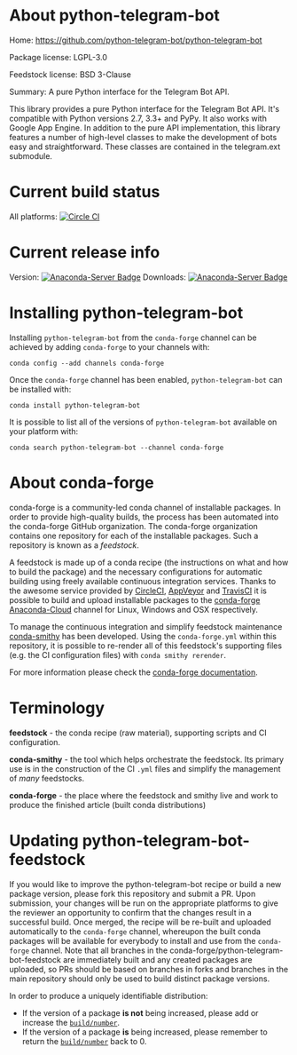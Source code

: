 About python-telegram-bot
=========================

Home: https://github.com/python-telegram-bot/python-telegram-bot

Package license: LGPL-3.0

Feedstock license: BSD 3-Clause

Summary: A pure Python interface for the Telegram Bot API.

This library provides a pure Python interface for the Telegram Bot API.
It's compatible with Python versions 2.7, 3.3+ and PyPy. It also works
with Google App Engine.
In addition to the pure API implementation, this library features a number
of high-level classes to make the development of bots easy and
straightforward. These classes are contained in the telegram.ext submodule.


Current build status
====================

All platforms: [![Circle CI](https://circleci.com/gh/conda-forge/python-telegram-bot-feedstock.svg?style=shield)](https://circleci.com/gh/conda-forge/python-telegram-bot-feedstock)

Current release info
====================
Version: [![Anaconda-Server Badge](https://anaconda.org/conda-forge/python-telegram-bot/badges/version.svg)](https://anaconda.org/conda-forge/python-telegram-bot)
Downloads: [![Anaconda-Server Badge](https://anaconda.org/conda-forge/python-telegram-bot/badges/downloads.svg)](https://anaconda.org/conda-forge/python-telegram-bot)

Installing python-telegram-bot
==============================

Installing `python-telegram-bot` from the `conda-forge` channel can be achieved by adding `conda-forge` to your channels with:

```
conda config --add channels conda-forge
```

Once the `conda-forge` channel has been enabled, `python-telegram-bot` can be installed with:

```
conda install python-telegram-bot
```

It is possible to list all of the versions of `python-telegram-bot` available on your platform with:

```
conda search python-telegram-bot --channel conda-forge
```


About conda-forge
=================

conda-forge is a community-led conda channel of installable packages.
In order to provide high-quality builds, the process has been automated into the
conda-forge GitHub organization. The conda-forge organization contains one repository
for each of the installable packages. Such a repository is known as a *feedstock*.

A feedstock is made up of a conda recipe (the instructions on what and how to build
the package) and the necessary configurations for automatic building using freely
available continuous integration services. Thanks to the awesome service provided by
[CircleCI](https://circleci.com/), [AppVeyor](http://www.appveyor.com/)
and [TravisCI](https://travis-ci.org/) it is possible to build and upload installable
packages to the [conda-forge](https://anaconda.org/conda-forge)
[Anaconda-Cloud](http://docs.anaconda.org/) channel for Linux, Windows and OSX respectively.

To manage the continuous integration and simplify feedstock maintenance
[conda-smithy](http://github.com/conda-forge/conda-smithy) has been developed.
Using the ``conda-forge.yml`` within this repository, it is possible to re-render all of
this feedstock's supporting files (e.g. the CI configuration files) with ``conda smithy rerender``.

For more information please check the [conda-forge documentation](https://conda-forge.org/docs/).

Terminology
===========

**feedstock** - the conda recipe (raw material), supporting scripts and CI configuration.

**conda-smithy** - the tool which helps orchestrate the feedstock.
                   Its primary use is in the construction of the CI ``.yml`` files
                   and simplify the management of *many* feedstocks.

**conda-forge** - the place where the feedstock and smithy live and work to
                  produce the finished article (built conda distributions)


Updating python-telegram-bot-feedstock
======================================

If you would like to improve the python-telegram-bot recipe or build a new
package version, please fork this repository and submit a PR. Upon submission,
your changes will be run on the appropriate platforms to give the reviewer an
opportunity to confirm that the changes result in a successful build. Once
merged, the recipe will be re-built and uploaded automatically to the
`conda-forge` channel, whereupon the built conda packages will be available for
everybody to install and use from the `conda-forge` channel.
Note that all branches in the conda-forge/python-telegram-bot-feedstock are
immediately built and any created packages are uploaded, so PRs should be based
on branches in forks and branches in the main repository should only be used to
build distinct package versions.

In order to produce a uniquely identifiable distribution:
 * If the version of a package **is not** being increased, please add or increase
   the [``build/number``](http://conda.pydata.org/docs/building/meta-yaml.html#build-number-and-string).
 * If the version of a package **is** being increased, please remember to return
   the [``build/number``](http://conda.pydata.org/docs/building/meta-yaml.html#build-number-and-string)
   back to 0.